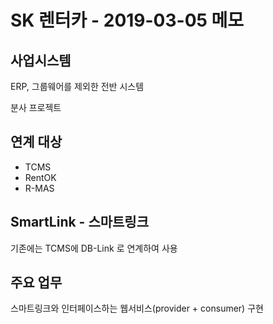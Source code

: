 # SK 렌터카 - 2019-03-05 메모

## 사업시스템

ERP, 그룹웨어를 제외한 전반 시스템

분사 프로젝트

## 연계 대상
- TCMS
- RentOK
- R-MAS

## SmartLink - 스마트링크
기존에는 TCMS에 DB-Link 로 연계하여 사용

## 주요 업무
스마트링크와 인터페이스하는 웹서비스(provider + consumer) 구현
